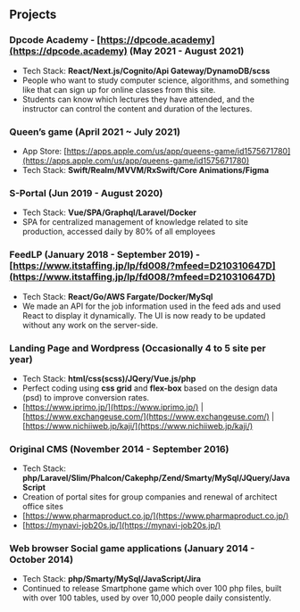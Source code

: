 ## Projects

### Dpcode Academy - [https://dpcode.academy](https://dpcode.academy) (May 2021 - August 2021)

- Tech Stack: **React/Next.js/Cognito/Api Gateway/DynamoDB/scss**
- People who want to study computer science, algorithms, and something like that can sign up for online classes from this site.
- Students can know which lectures they have attended, and the instructor can control the content and duration of the lectures.

### Queen’s game (April 2021 ~ July 2021)

- App Store: [https://apps.apple.com/us/app/queens-game/id1575671780](https://apps.apple.com/us/app/queens-game/id1575671780)
- Tech Stack: **Swift/Realm/MVVM/RxSwift/Core Animations/Figma**

### S-Portal (Jun 2019 - August 2020)

- Tech Stack: **Vue/SPA/Graphql/Laravel/Docker**
- SPA for centralized management of knowledge related to site production, accessed daily by 80% of all employees

### FeedLP (January 2018 - September 2019) - [https://www.itstaffing.jp/lp/fd008/?mfeed=D210310647D](https://www.itstaffing.jp/lp/fd008/?mfeed=D210310647D)

- Tech Stack: **React/Go/AWS Fargate/Docker/MySql**
- We made an API for the job information used in the feed ads and used React to display it dynamically. The UI is now ready to be updated without any work on the server-side.

### Landing Page and Wordpress (Occasionally 4 to 5 site per year)

- Tech Stack: **html/css(scss)/JQery/Vue.js/php**
- Perfect coding using **css grid** and **flex-box** based on the design data (psd) to improve conversion rates.
- [https://www.iprimo.jp/](https://www.iprimo.jp/) | [https://www.exchangeuse.com/](https://www.exchangeuse.com/) | [https://www.nichiiweb.jp/kaji/](https://www.nichiiweb.jp/kaji/)

### Original CMS (November 2014 - September 2016)

- Tech Stack: **php/Laravel/Slim/Phalcon/Cakephp/Zend/Smarty/MySql/JQuery/JavaScript**
- Creation of portal sites for group companies and renewal of architect office sites
- [https://www.pharmaproduct.co.jp/](https://www.pharmaproduct.co.jp/)
- [https://mynavi-job20s.jp/](https://mynavi-job20s.jp/)

### Web browser Social game applications (January 2014 - October 2014)

- Tech Stack: **php/Smarty/MySql/JavaScript/Jira**
- Continued to release Smartphone game which over 100 php files, built with over 100 tables, used by over 10,000 people daily consistently.

<!--

### Dpcode Academy - [https://dpcode.academy](https://dpcode.academy)

- Tech Stack: **React/Next.js/Cognito/Api Gateway/DynamoDB/scss**
- People who want to study computer science, algorithms, and something like that can sign up for online classes from this site.
- Students can know which lectures they have attended, and the instructor can control the content and duration of the lectures.

### Queen’s game (April 2021 ~ July 2021)

- App Store: [https://apps.apple.com/us/app/queens-game/id1575671780](https://apps.apple.com/us/app/queens-game/id1575671780)
- Tech Stack: **Swift/Realm/MVVM/RxSwift/Core Animations/Figma**
- Queen's game is a party game which is kind of combination of "Simon Says" and "truth or dare."

### Famus Spot Tour (December 2020 ~ March 2021)

- Tech Stack: **Swift/Realm/SnapKit/Mapkit/Core Graphics/Core Animations/Firebase/Figma**
- An application that provides directions to people who don't know how to go there and introduces recommended spots to tourists who are new to Vancouver.
- Product manager, programmer, and UI designer working with my team members.

### S-Portal (Jun 2019 - August 2020)

- Tech Stack: **Vue/SPA/Graphql/Laravel/Docker**
- SPA for centralized management of knowledge related to site production, accessed daily by 80% of all employees

### FeedLP (January 2018 - September 2019) - [https://www.itstaffing.jp/lp/fd002/?mfeed=D210100838D](https://www.itstaffing.jp/lp/fd002/?mfeed=D210100838D)

- Tech Stack: **React/Go/AWS Fargate/Docker/MySql**
- We made an API for the job information used in the feed ads and used React to display it dynamically. The UI is now ready to be updated without any work on the server-side.

### Landing Page and Wordpress (Occasionally 4 to 5 site per year)

- Tech Stack: **html/css(scss)/JQery/Vue.js/php**
- Perfect coding using **css grid** and **flex-box** based on the design data (psd) to improve conversion rates.
- [https://www.iprimo.jp/](https://www.iprimo.jp/) | [https://www.exchangeuse.com/](https://www.exchangeuse.com/) | [https://www.nichiiweb.jp/kaji/](https://www.nichiiweb.jp/kaji/)

### Original CMS (November 2014 - September 2016)

- Tech Stack: **php/Laravel/Slim/Phalcon/Cakephp/Zend/Smarty/MySql/JQuery/JavaScript**
- Creation of portal sites for group companies and renewal of architect office sites
- [https://www.pharmaproduct.co.jp/](https://www.pharmaproduct.co.jp/)
- [https://mynavi-job20s.jp/](https://mynavi-job20s.jp/)
- [http://k-ito.jp/](http://k-ito.jp/)

### Web browser Social game applications (January 2014 - October 2014)

- Tech Stack: **php/Smarty/MySql/JavaScript/Jira**
- Continued to release Smartphone game which over 100 php files, built with over 100 tables, used by over 10,000 people daily consistently.

### Video On Demand delivery system for PC (April 2013 - August 2013)

- Tech Stack: **Java/Spring/Velocity Template/Redmine**
- [https://www.hikaritv.net/](https://www.hikaritv.net/)

### Petico - SNS for pet owners (Jun 2013 - December 2013)

- Tech Stack: **Android/Java/Redmine**
- Communicate with the API server via HTTP using JSON format / Share your pet's name and diary with other users

### API for IOS map application (April 2013 - Jun 2013)

- Tech Stack: **php/Cakephp/Twitter Bootstrap**
- Providing information on the location of famous places via API

### Momoko Planet (Augst 2012 - March 2013)

- Tech Stack: **php/Cakephp/JQuery/Twitter Bootstrap**
- The official website of a famous Japanese manga artist. Selling video and image content that can only be purchased from this site.

### Fishing in Kyushu (Jun 2012 - October 2012)

- Tech Stack: **php/Perl/Postgresql**
- A web app that gives you the latest information on fishing and discounts on fishing gear.
- Migration of a feature phone site made with Perl to a smart phone site using php.

-->
